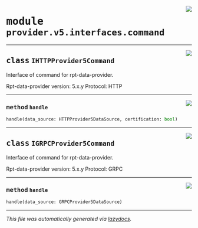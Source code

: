 <!-- markdownlint-disable -->

<a href="../../th2_data_services/provider/v5/interfaces/command.py#L0"><img align="right" style="float:right;" src="https://img.shields.io/badge/-source-cccccc?style=flat-square"></a>

# <kbd>module</kbd> `provider.v5.interfaces.command`






---

<a href="../../th2_data_services/provider/v5/interfaces/command.py#L22"><img align="right" style="float:right;" src="https://img.shields.io/badge/-source-cccccc?style=flat-square"></a>

## <kbd>class</kbd> `IHTTPProvider5Command`
Interface of command for rpt-data-provider. 

Rpt-data-provider version: 5.x.y Protocol: HTTP 




---

<a href="../../th2_data_services/provider/v5/interfaces/command.py#L29"><img align="right" style="float:right;" src="https://img.shields.io/badge/-source-cccccc?style=flat-square"></a>

### <kbd>method</kbd> `handle`

```python
handle(data_source: HTTPProvider5DataSource, certification: bool)
```






---

<a href="../../th2_data_services/provider/v5/interfaces/command.py#L34"><img align="right" style="float:right;" src="https://img.shields.io/badge/-source-cccccc?style=flat-square"></a>

## <kbd>class</kbd> `IGRPCProvider5Command`
Interface of command for rpt-data-provider. 

Rpt-data-provider version: 5.x.y Protocol: GRPC 




---

<a href="../../th2_data_services/provider/v5/interfaces/command.py#L41"><img align="right" style="float:right;" src="https://img.shields.io/badge/-source-cccccc?style=flat-square"></a>

### <kbd>method</kbd> `handle`

```python
handle(data_source: GRPCProvider5DataSource)
```








---

_This file was automatically generated via [lazydocs](https://github.com/ml-tooling/lazydocs)._
